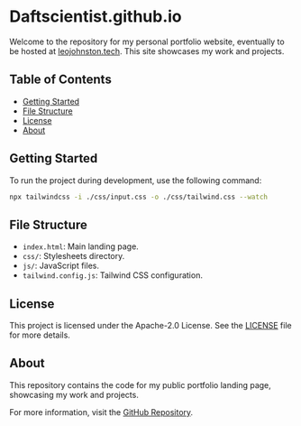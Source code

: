 # Daftscientist.github.io

Welcome to the repository for my personal portfolio website, eventually to be hosted at [leojohnston.tech](https://leojohnston.tech). This site showcases my work and projects.

## Table of Contents
- [Getting Started](#getting-started)
- [File Structure](#file-structure)
- [License](#license)
- [About](#about)

## Getting Started

To run the project during development, use the following command:

```sh
npx tailwindcss -i ./css/input.css -o ./css/tailwind.css --watch
```

## File Structure

- `index.html`: Main landing page.
- `css/`: Stylesheets directory.
- `js/`: JavaScript files.
- `tailwind.config.js`: Tailwind CSS configuration.

## License

This project is licensed under the Apache-2.0 License. See the [LICENSE](LICENSE) file for more details.

## About

This repository contains the code for my public portfolio landing page, showcasing my work and projects.

For more information, visit the [GitHub Repository](https://github.com/Daftscientist/daftscientist.github.io).